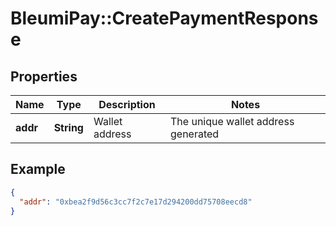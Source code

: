 # BleumiPay::CreatePaymentResponse

## Properties

Name | Type | Description | Notes
------------ | ------------- | ------------- | -------------
**addr** | **String** | Wallet address | The unique wallet address generated

## Example

```json
{
  "addr": "0xbea2f9d56c3cc7f2c7e17d294200dd75708eecd8"
}
```